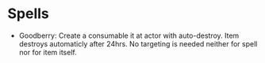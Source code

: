 # Spells

- Goodberry: Create a consumable it at actor with auto-destroy. Item destroys automaticly after 24hrs. No targeting is needed neither for spell nor for item itself.
